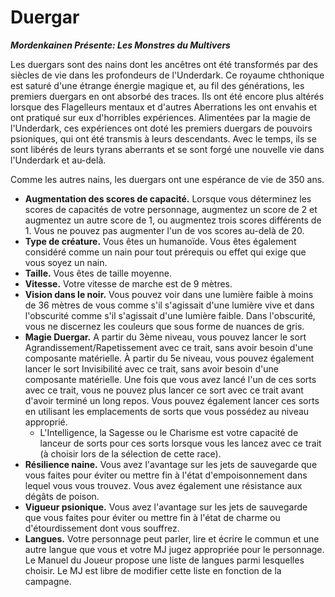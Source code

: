 # Duergar

**_Mordenkainen Présente: Les Monstres du Multivers_**

Les duergars sont des nains dont les ancêtres ont été transformés par des siècles de vie dans les profondeurs de l'Underdark. Ce royaume chthonique est saturé d'une étrange énergie magique et, au fil des générations, les premiers duergars en ont absorbé des traces. Ils ont été encore plus altérés lorsque des Flagelleurs mentaux et d'autres Aberrations les ont envahis et ont pratiqué sur eux d'horribles expériences. Alimentées par la magie de l'Underdark, ces expériences ont doté les premiers duergars de pouvoirs psioniques, qui ont été transmis à leurs descendants. Avec le temps, ils se sont libérés de leurs tyrans aberrants et se sont forgé une nouvelle vie dans l'Underdark et au-delà.

Comme les autres nains, les duergars ont une espérance de vie de 350 ans.

- **Augmentation des scores de capacité.** Lorsque vous déterminez les scores de capacités de votre personnage, augmentez un score de 2 et augmentez un autre score de 1, ou augmentez trois scores différents de 1. Vous ne pouvez pas augmenter l'un de vos scores au-delà de 20.
- **Type de créature.** Vous êtes un humanoïde. Vous êtes également considéré comme un nain pour tout prérequis ou effet qui exige que vous soyez un nain.
- **Taille.** Vous êtes de taille moyenne.
- **Vitesse.** Votre vitesse de marche est de 9 mètres.
- **Vision dans le noir.** Vous pouvez voir dans une lumière faible à moins de 36 mètres de vous comme s'il s'agissait d'une lumière vive et dans l'obscurité comme s'il s'agissait d'une lumière faible. Dans l'obscurité, vous ne discernez les couleurs que sous forme de nuances de gris.
- **Magie Duergar.** A partir du 3ème niveau, vous pouvez lancer le sort Agrandissement/Rapetissement avec ce trait, sans avoir besoin d'une composante matérielle. À partir du 5e niveau, vous pouvez également lancer le sort Invisibilité avec ce trait, sans avoir besoin d'une composante matérielle. Une fois que vous avez lancé l'un de ces sorts avec ce trait, vous ne pouvez plus lancer ce sort avec ce trait avant d'avoir terminé un long repos. Vous pouvez également lancer ces sorts en utilisant les emplacements de sorts que vous possédez au niveau approprié.
  - L'Intelligence, la Sagesse ou le Charisme est votre capacité de lanceur de sorts pour ces sorts lorsque vous les lancez avec ce trait (à choisir lors de la sélection de cette race).
- **Résilience naine.** Vous avez l'avantage sur les jets de sauvegarde que vous faites pour éviter ou mettre fin à l'état d'empoisonnement dans lequel vous vous trouvez. Vous avez également une résistance aux dégâts de poison.
- **Vigueur psionique.** Vous avez l'avantage sur les jets de sauvegarde que vous faites pour éviter ou mettre fin à l'état de charme ou d'étourdissement dont vous souffrez.
- **Langues.** Votre personnage peut parler, lire et écrire le commun et une autre langue que vous et votre MJ jugez appropriée pour le personnage. Le Manuel du Joueur propose une liste de langues parmi lesquelles choisir. Le MJ est libre de modifier cette liste en fonction de la campagne.
